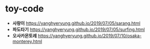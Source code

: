 # toy-code

- **사랑이** https://yanghyeryung.github.io/2019/07/05/sarang.html
- **파도타기** https://yanghyeryung.github.io/2019/07/05/surfing.html
- **오사카몬토레** https://yanghyeryung.github.io/2019/07/10/osaka-monterey.html